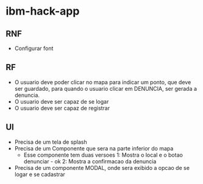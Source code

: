 # ibm-hack-app

## RNF

- Configurar font

## RF

- O usuario deve poder clicar no mapa para indicar um ponto, que deve ser guardado, para quando o usuario clicar em DENUNCIA, ser gerada a denuncia.
- O usuario deve ser capaz de se logar
- O usuario deve ser capaz de registrar

## UI

- Precisa de um tela de splash
- Precisa de um Componente que sera na parte inferior do mapa
  - Esse componente tem duas versoes
    1: Mostra o local e o botao denunciar - ok
    2: Mostra a confirmacao da denuncia
- Precisa de um componente MODAL, onde sera exibido a opcao de se logar e se cadastrar
